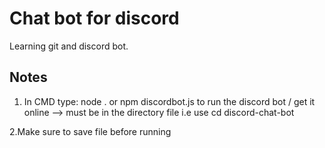 # Chat bot for discord

Learning git and discord bot.


## Notes
1. In CMD type:
    node .
or 
    npm discordbot.js
to run the discord bot / get it online --> must be in the directory file i.e use cd discord-chat-bot

2.Make sure to save file before running


